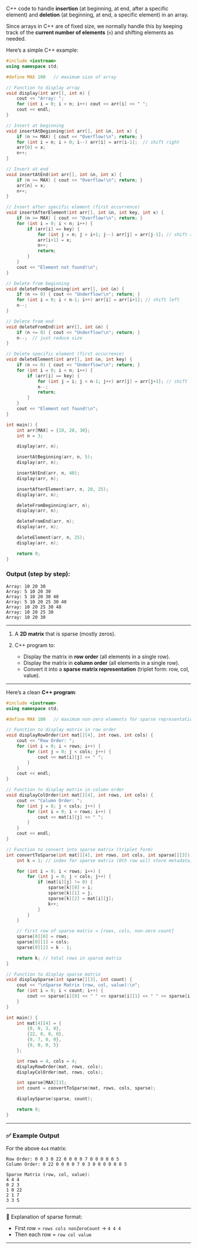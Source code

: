 C++ code to handle **insertion** (at beginning, at end, after a specific element) and **deletion** (at beginning, at end, a specific element) in an array.

Since arrays in C++ are of fixed size, we normally handle this by keeping track of the **current number of elements** (`n`) and shifting elements as needed.

Here’s a simple C++ example:

```cpp
#include <iostream>
using namespace std;

#define MAX 100   // maximum size of array

// Function to display array
void display(int arr[], int n) {
    cout << "Array: ";
    for (int i = 0; i < n; i++) cout << arr[i] << " ";
    cout << endl;
}

// Insert at beginning
void insertAtBeginning(int arr[], int &n, int x) {
    if (n >= MAX) { cout << "Overflow!\n"; return; }
    for (int i = n; i > 0; i--) arr[i] = arr[i-1];  // shift right
    arr[0] = x;
    n++;
}

// Insert at end
void insertAtEnd(int arr[], int &n, int x) {
    if (n >= MAX) { cout << "Overflow!\n"; return; }
    arr[n] = x;
    n++;
}

// Insert after specific element (first occurrence)
void insertAfterElement(int arr[], int &n, int key, int x) {
    if (n >= MAX) { cout << "Overflow!\n"; return; }
    for (int i = 0; i < n; i++) {
        if (arr[i] == key) {
            for (int j = n; j > i+1; j--) arr[j] = arr[j-1]; // shift right
            arr[i+1] = x;
            n++;
            return;
        }
    }
    cout << "Element not found!\n";
}

// Delete from beginning
void deleteFromBeginning(int arr[], int &n) {
    if (n <= 0) { cout << "Underflow!\n"; return; }
    for (int i = 0; i < n-1; i++) arr[i] = arr[i+1]; // shift left
    n--;
}

// Delete from end
void deleteFromEnd(int arr[], int &n) {
    if (n <= 0) { cout << "Underflow!\n"; return; }
    n--;  // just reduce size
}

// Delete specific element (first occurrence)
void deleteElement(int arr[], int &n, int key) {
    if (n <= 0) { cout << "Underflow!\n"; return; }
    for (int i = 0; i < n; i++) {
        if (arr[i] == key) {
            for (int j = i; j < n-1; j++) arr[j] = arr[j+1]; // shift left
            n--;
            return;
        }
    }
    cout << "Element not found!\n";
}

int main() {
    int arr[MAX] = {10, 20, 30};
    int n = 3;

    display(arr, n);

    insertAtBeginning(arr, n, 5);
    display(arr, n);

    insertAtEnd(arr, n, 40);
    display(arr, n);

    insertAfterElement(arr, n, 20, 25);
    display(arr, n);

    deleteFromBeginning(arr, n);
    display(arr, n);

    deleteFromEnd(arr, n);
    display(arr, n);

    deleteElement(arr, n, 25);
    display(arr, n);

    return 0;
}
```

### Output (step by step):

```
Array: 10 20 30 
Array: 5 10 20 30 
Array: 5 10 20 30 40 
Array: 5 10 20 25 30 40 
Array: 10 20 25 30 40 
Array: 10 20 25 30 
Array: 10 20 30 
```

---



1. A **2D matrix** that is sparse (mostly zeros).
2. C++ program to:

   * Display the matrix in **row order** (all elements in a single row).
   * Display the matrix in **column order** (all elements in a single row).
   * Convert it into a **sparse matrix representation** (triplet form: row, col, value).

---

Here’s a clean **C++ program**:

```cpp
#include <iostream>
using namespace std;

#define MAX 100   // maximum non-zero elements for sparse representation

// Function to display matrix in row order
void displayRowOrder(int mat[][4], int rows, int cols) {
    cout << "Row Order: ";
    for (int i = 0; i < rows; i++) {
        for (int j = 0; j < cols; j++) {
            cout << mat[i][j] << " ";
        }
    }
    cout << endl;
}

// Function to display matrix in column order
void displayColOrder(int mat[][4], int rows, int cols) {
    cout << "Column Order: ";
    for (int j = 0; j < cols; j++) {
        for (int i = 0; i < rows; i++) {
            cout << mat[i][j] << " ";
        }
    }
    cout << endl;
}

// Function to convert into sparse matrix (triplet form)
int convertToSparse(int mat[][4], int rows, int cols, int sparse[][3]) {
    int k = 1; // index for sparse matrix (0th row will store metadata)

    for (int i = 0; i < rows; i++) {
        for (int j = 0; j < cols; j++) {
            if (mat[i][j] != 0) {
                sparse[k][0] = i;
                sparse[k][1] = j;
                sparse[k][2] = mat[i][j];
                k++;
            }
        }
    }

    // first row of sparse matrix = [rows, cols, non-zero count]
    sparse[0][0] = rows;
    sparse[0][1] = cols;
    sparse[0][2] = k - 1;

    return k; // total rows in sparse matrix
}

// Function to display sparse matrix
void displaySparse(int sparse[][3], int count) {
    cout << "\nSparse Matrix (row, col, value):\n";
    for (int i = 0; i < count; i++) {
        cout << sparse[i][0] << " " << sparse[i][1] << " " << sparse[i][2] << endl;
    }
}

int main() {
    int mat[4][4] = {
        {0, 0, 3, 0},
        {22, 0, 0, 0},
        {0, 7, 0, 0},
        {0, 0, 0, 5}
    };

    int rows = 4, cols = 4;
    displayRowOrder(mat, rows, cols);
    displayColOrder(mat, rows, cols);

    int sparse[MAX][3];
    int count = convertToSparse(mat, rows, cols, sparse);

    displaySparse(sparse, count);

    return 0;
}
```

---

### ✅ Example Output

For the above `4x4` matrix:

```
Row Order: 0 0 3 0 22 0 0 0 0 7 0 0 0 0 0 5 
Column Order: 0 22 0 0 0 0 7 0 3 0 0 0 0 0 0 5 

Sparse Matrix (row, col, value):
4 4 4
0 2 3
1 0 22
2 1 7
3 3 5
```

---

🔎 Explanation of sparse format:

* First row = `rows cols nonZeroCount` → `4 4 4`
* Then each row = `row col value`

---
